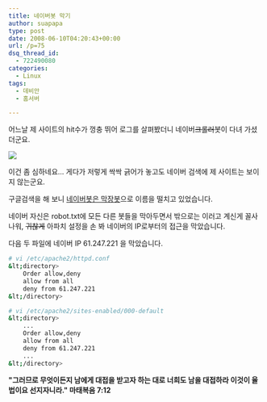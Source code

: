 ```yaml
---
title: 네이버봇 막기
author: suapapa
type: post
date: 2008-06-10T04:20:43+00:00
url: /p=75
dsq_thread_id:
  - 722490080
categories:
  - Linux
tags:
  - 데비안
  - 홈서버

---
```

어느날 제 사이트의 hit수가 껑충 뛰어 로그를 살펴봤더니 네이버<strike>크롤러</strike>봇이 다녀 가셨더군요.

![](https://asset.homin.dev/blog/2008/06/naverbotattack.webp")

이건 좀 심하네요&#8230; 게다가 저렇게 싹싹 긁어가 놓고도 네이버 검색에 제 사이트는 보이지 않는군요.



구글검색을 해 보니 [네이버봇은 막장봇][1]으로 이름을 떨치고 있었습니다.

네이버 자신은 robot.txt에 모든 다른 봇들을 막아두면서 밖으로는 이러고 계신게 꼴사나워, <strike>귀찮게</strike> 아파치 설정을 손 봐 네이버의 IP로부터의 접근을 막았습니다.

다음 두 파일에 네이버 IP 61.247.221 을 막았습니다.

```bash
# vi /etc/apache2/httpd.conf
&lt;directory>
    Order allow,deny
    allow from all
    deny from 61.247.221
&lt;/directory>
```

```bash
# vi /etc/apache2/sites-enabled/000-default
&lt;directory>
    ...
    Order allow,deny
    allow from all
    deny from 61.247.221
    ...
&lt;/directory>
```

**"그러므로 무엇이든지 남에게 대접을 받고자 하는 대로 너희도 남을 대접하라 이것이 율법이요 선지자니라." 마태복음 7:12**

 [1]: http://blogsearch.google.co.kr/blogsearch?complete=1&hl=ko&newwindow=1&q=%EB%84%A4%EC%9D%B4%EB%B2%84%EB%B4%87&lr=&um=1&ie=UTF-8&sa=N&tab=wb